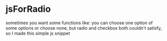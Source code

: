 # jsForRadio
sometimes you want some functions like: you can choose one option of some options or choose none, but radio and checkbox both couldn't satisfy, so I made this simple js snippet
